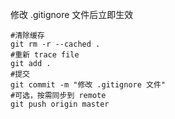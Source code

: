 



修改 .gitignore 文件后立即生效

```shell
#清除缓存
git rm -r --cached .
#重新 trace file
git add .
#提交
git commit -m "修改 .gitignore 文件"
#可选，按需同步到 remote
git push origin master
```



